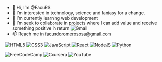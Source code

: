- 👋 Hi, I’m @FacuRS
- 👀 I’m interested in technology, science and fantasy for a change.
- 🌱 I’m currently learning web development 
- 💞️ I’m seek to collaborate in projects where I can add value and receive something positive in return
![Gmail](https://img.shields.io/badge/Gmail-D14836?style=for-the-badge&logo=gmail&logoColor=white)
- 📫 Reach me in facundoromerososa@gmail.com

![HTML5](https://img.shields.io/badge/html5-%23E34F26.svg?style=for-the-badge&logo=html5&logoColor=white)
![CSS3](https://img.shields.io/badge/css3-%231572B6.svg?style=for-the-badge&logo=css3&logoColor=white)
![JavaScript](https://img.shields.io/badge/javascript-%23323330.svg?style=for-the-badge&logo=javascript&logoColor=%23F7DF1E)
![React](https://img.shields.io/badge/react-%2320232a.svg?style=for-the-badge&logo=react&logoColor=%2361DAFB)
![NodeJS](https://img.shields.io/badge/node.js-6DA55F?style=for-the-badge&logo=node.js&logoColor=white)
![Python](https://img.shields.io/badge/python-3670A0?style=for-the-badge&logo=python&logoColor=ffdd54)

![FreeCodeCamp](https://img.shields.io/badge/Freecodecamp-%23123.svg?&style=for-the-badge&logo=freecodecamp&logoColor=green)
![Coursera](https://img.shields.io/badge/Coursera-%230056D2.svg?style=for-the-badge&logo=Coursera&logoColor=white)
![YouTube](https://img.shields.io/badge/YouTube-%23FF0000.svg?style=for-the-badge&logo=YouTube&logoColor=white)


<!---
facurs/facurs is a ✨ special ✨ repository because its `README.md` (this file) appears on your GitHub profile.
You can click the Preview link to take a look at your changes.
https://ileriayo.github.io/markdown-badges/
--->
